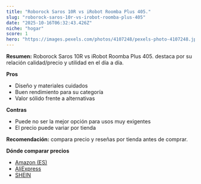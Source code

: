 ```yaml
---
title: "Roborock Saros 10R vs iRobot Roomba Plus 405."
slug: "roborock-saros-10r-vs-irobot-roomba-plus-405"
date: "2025-10-16T06:32:43.426Z"
niche: "hogar"
score: 1
hero: "https://images.pexels.com/photos/4107248/pexels-photo-4107248.jpeg?auto=compress&cs=tinysrgb&fit=crop&h=627&w=1200&auto=compress&cs=tinysrgb&w=1200&h=675&fit=crop"
---
```


**Resumen:** Roborock Saros 10R vs iRobot Roomba Plus 405. destaca por su relación calidad/precio y utilidad en el día a día.

**Pros**
- Diseño y materiales cuidados
- Buen rendimiento para su categoría
- Valor sólido frente a alternativas

**Contras**
- Puede no ser la mejor opción para usos muy exigentes
- El precio puede variar por tienda

**Recomendación:** compara precio y reseñas por tienda antes de comprar.

**Dónde comparar precios**
- [Amazon (ES)](https://www.amazon.es/s?k=Roborock%20Saros%2010R%20vs%20iRobot%20Roomba%20Plus%20405.&tag=teknovashop25-21)
- [AliExpress](https://www.aliexpress.com/wholesale?SearchText=Roborock%20Saros%2010R%20vs%20iRobot%20Roomba%20Plus%20405.)
- [SHEIN](https://www.shein.com/pdsearch/Roborock%20Saros%2010R%20vs%20iRobot%20Roomba%20Plus%20405.)